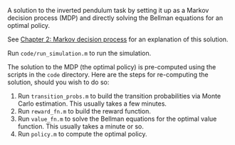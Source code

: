 A solution to the inverted pendulum task by setting it up as a Markov decision process (MDP) and directly solving the Bellman equations for an optimal policy.

See [Chapter 2: Markov decision process](writeup/2-mdp.pdf) for an explanation of this solution.

Run `code/run_simulation.m` to run the simulation.

The solution to the MDP (the optimal policy) is pre-computed using the scripts in the `code` directory. Here are the steps for re-computing the solution, should you wish to do so:

1. Run `transition_probs.m` to build the transition probabilities via Monte Carlo estimation. This usually takes a few minutes.
2. Run `reward_fn.m` to build the reward function.
3. Run `value_fn.m` to solve the Bellman equations for the optimal value function. This usually takes a minute or so.
4. Run `policy.m` to compute the optimal policy.
